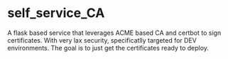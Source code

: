 # self_service_CA
A flask based service that leverages ACME based CA and certbot to sign certificates. With very lax security, specificatlly targeted for DEV environments. The goal is to just get the certificates ready to deploy.
